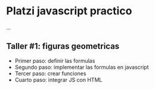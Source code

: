 # Platzi javascript practico

...


## Taller #1: figuras geometricas

- Primer paso: definir las formulas
- Segundo paso: implementar las formulas en javascript
- Tercer paso: crear funciones 
- Cuarto paso: integrar JS con HTML